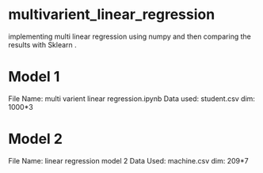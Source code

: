 # multivarient_linear_regression
implementing multi linear regression using numpy and then comparing the results with Sklearn .
# Model 1
File Name: multi varient linear regression.ipynb 
Data used: student.csv 
dim: 1000*3 

# Model 2
File Name: linear regression model 2 
Data Used: machine.csv 
dim: 209*7 
